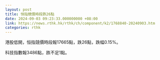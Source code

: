 ```yaml
---
layout: post
title: 恒指競價時段跌26點
date: 2024-09-03 09:23:33.000000000 +08:00
link: https://news.rthk.hk/rthk/ch/component/k2/1768840-20240903.htm
categories: rthk
---
```


港股低開，恒指競價時段報17665點，跌26點，跌幅0.15%。

科技指數報3486點，跌不足1點。
